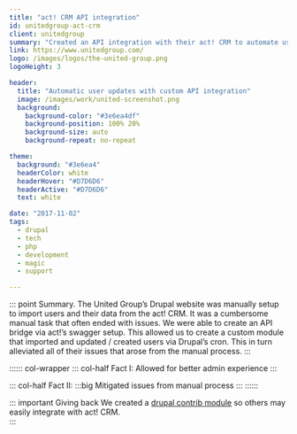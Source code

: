 ```yaml
---
title: "act! CRM API integration"
id: unitedgroup-act-crm
client: unitedgroup
summary: "Created an API integration with their act! CRM to automate user updates."
link: https://www.unitedgroup.com/
logo: /images/logos/the-united-group.png
logoHeight: 3

header:
  title: "Automatic user updates with custom API integration"
  image: /images/work/united-screenshot.png
  background:
    background-color: "#3e6ea4df"
    background-position: 100% 20%
    background-size: auto
    background-repeat: no-repeat

theme:
  background: "#3e6ea4"
  headerColor: white
  headerHover: "#D7D6D6"
  headerActive: "#D7D6D6"
  text: white

date: "2017-11-02"
tags:
  - drupal
  - tech
  - php
  - development
  - magic
  - support

---
```



::: point Summary.
The United Group’s Drupal website was manually setup to import users and their data from the act! CRM.  It was a cumbersome manual task that often ended with issues.  We were able to create an API bridge via act!’s swagger setup.  This allowed us to create a custom module that imported and updated / created users via Drupal’s cron.  This in turn alleviated all of their issues that arose from the manual process.
:::

:::::: col-wrapper
::: col-half Fact I:
Allowed for better admin experience
:::

::: col-half Fact II:
:::big
Mitigated issues from manual process
:::
::::::

::: important Giving back
We created a [drupal contrib module](https://www.drupal.org/project/act_api) so others may easily integrate with act! CRM.  
:::
